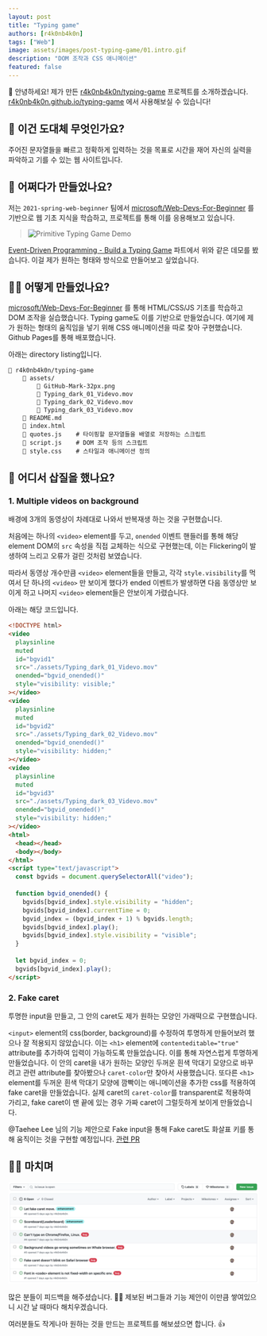 ```yaml
---
layout: post
title: "Typing game"
authors: [r4k0nb4k0n]
tags: ["Web"]
image: assets/images/post-typing-game/01.intro.gif
description: "DOM 조작과 CSS 애니메이션"
featured: false
---
```


👋 안녕하세요! 제가 만든 [r4k0nb4k0n/typing-game](https://github.com/r4k0nb4k0n/typing-game)
프로젝트를 소개하겠습니다.
[r4k0nb4k0n.github.io/typing-game](https://r4k0nb4k0n.github.io/typing-game)
에서 사용해보실 수 있습니다!

## 🧐 이건 도대체 무엇인가요?

주어진 문자열들을 빠르고 정확하게 입력하는 것을 목표로 시간을 재어 자신의 실력을 파악하고 기를 수 있는 웹 사이트입니다.

## 💁 어쩌다가 만들었나요?

저는 `2021-spring-web-beginner` 팀에서 [microsoft/Web-Devs-For-Beginner](https://github.com/microsoft/Web-Dev-For-Beginners)
를 기반으로 웹 기초 지식을 학습하고, 프로젝트를 통해 이를 응용해보고 있습니다.

>![Primitive Typing Game Demo](https://github.com/microsoft/Web-Dev-For-Beginners/raw/main/4-typing-game/images/demo.gif)

[Event-Driven Programming - Build a Typing Game](https://github.com/microsoft/Web-Dev-For-Beginners/tree/main/4-typing-game)
파트에서 위와 같은 데모를 봤습니다. 이걸 제가 원하는 형태와 방식으로 만들어보고 싶었습니다.

## 🧑‍🔧 어떻게 만들었나요?

[microsoft/Web-Devs-For-Beginner](https://github.com/microsoft/Web-Dev-For-Beginners)
를 통해 HTML/CSS/JS 기초를 학습하고 DOM 조작을 실습했습니다.
Typing game도 이를 기반으로 만들었습니다. 여기에 제가 원하는 형태의 움직임을 넣기 위해 CSS 애니메이션을 따로 찾아 구현했습니다.
Github Pages를 통해 배포했습니다.

아래는 directory listing입니다.

```text
📂 r4k0nb4k0n/typing-game
    📂 assets/
        📄 GitHub-Mark-32px.png
        📄 Typing_dark_01_Videvo.mov
        📄 Typing_dark_02_Videvo.mov
        📄 Typing_dark_03_Videvo.mov
    📄 README.md
    📄 index.html
    📄 quotes.js    # 타이핑할 문자열들을 배열로 저장하는 스크립트
    📄 script.js    # DOM 조작 등의 스크립트
    📄 style.css    # 스타일과 애니메이션 정의
```

## 🧗 어디서 삽질을 했나요?

### 1. Multiple videos on background

배경에 3개의 동영상이 차례대로 나와서 반복재생 하는 것을 구현했습니다.

처음에는 하나의 `<video>` element를 두고,
`onended` 이벤트 핸들러를 통해 해당 element DOM의 `src` 속성을 직접 교체하는 식으로 구현했는데,
이는 Flickering이 발생하여 느리고 오류가 걸린 것처럼 보였습니다.

따라서 동영상 개수만큼 `<video>` element들을 만들고,
각각 `style.visibility`를 먹여서 단 하나의 `<video>` 만 보이게 했다가
ended 이벤트가 발생하면 다음 동영상만 보이게 하고 나머지 `<video>` element들은 안보이게 가렸습니다.

아래는 해당 코드입니다.

```html
<!DOCTYPE html>
<video
  playsinline
  muted
  id="bgvid1"
  src="./assets/Typing_dark_01_Videvo.mov"
  onended="bgvid_onended()"
  style="visibility: visible;"
></video>
<video
  playsinline
  muted
  id="bgvid2"
  src="./assets/Typing_dark_02_Videvo.mov"
  onended="bgvid_onended()"
  style="visibility: hidden;"
></video>
<video
  playsinline
  muted
  id="bgvid3"
  src="./assets/Typing_dark_03_Videvo.mov"
  onended="bgvid_onended()"
  style="visibility: hidden;"
></video>
<html>
  <head></head>
  <body></body>
</html>
<script type="text/javascript">
  const bgvids = document.querySelectorAll("video");

  function bgvid_onended() {
    bgvids[bgvid_index].style.visibility = "hidden";
    bgvids[bgvid_index].currentTime = 0;
    bgvid_index = (bgvid_index + 1) % bgvids.length;
    bgvids[bgvid_index].play();
    bgvids[bgvid_index].style.visibility = "visible";
  }

  let bgvid_index = 0;
  bgvids[bgvid_index].play();
</script>
```

### 2. Fake caret

투명한 input을 만들고, 그 안의 caret도 제가 원하는 모양인 가래떡으로 구현했습니다.

`<input>` element의 css(border, background)를 수정하여 투명하게 만들어보려 했으나 잘 적용되지 않았습니다.
이는 `<h1>` element에 `contenteditable="true"` attribute를 추가하여 입력이 가능하도록 만들었습니다.
이를 통해 자연스럽게 투명하게 만들었습니다.
이 안의 caret을 내가 원하는 모양인 두꺼운 흰색 막대기 모양으로 바꾸려고 관련 attribute를 찾아봤으나
`caret-color`만 찾아서 사용했습니다.
또다른 `<h1>` element를 두꺼운 흰색 막대기 모양에 깜빡이는 애니메이션을 추가한 css를 적용하여 fake caret을 만들었습니다.
실제 caret의 `caret-color`를 transparent로 적용하여 가리고,
fake caret이 맨 끝에 있는 경우 가짜 caret이 그럴듯하게 보이게 만들었습니다.

@Taehee Lee 님의 기능 제안으로 Fake input을 통해 Fake caret도 화살표 키를 통해 움직이는 것을 구현할 예정입니다.
[관련 PR](https://github.com/r4k0nb4k0n/typing-game/issues/6)

## 🧑‍💻 마치며

![2.chores.png](../assets/images/post-typing-game/02.chores.png)

많은 분들이 피드백을 해주셨습니다. 🙇‍♂️ 제보된 버그들과 기능 제안이 이만큼 쌓여있으니 시간 날 때마다 해치우겠습니다.

여러분들도 작게나마 원하는 것을 만드는 프로젝트를 해보셨으면 합니다. 👍
